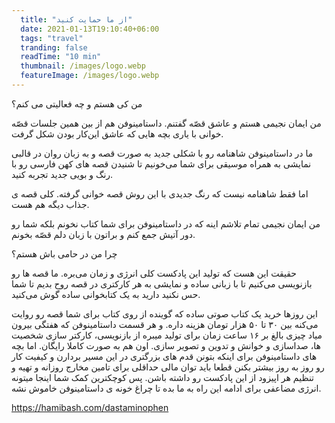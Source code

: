 ```yaml
---
  title: "از ما حمایت کنید"
  date: 2021-01-13T19:10:40+06:00
  tags: "travel"
  tranding: false
  readTime: "10 min"
  thumbnail: /images/logo.webp
  featureImage: /images/logo.webp
---
```


من کی هستم و چه فعاليتی می کنم؟

من ایمان نجیمی هستم و عاشق قصّه گفتنم. داستامینوفن هم از بین همین جلسات قصّه خوانی با یاری بچه هایی که عاشق این‌کار بودن شکل گرفت. 

ما در داستامینوفن شاهنامه رو با شکلی جدید به صورت قصه و به زبان روان در قالبی نمایشی به همراه موسیقی برای شما می‌خونیم تا شنیدن قصه های کهن فارسی رو با رنگ و بویی جدید تجربه کنید. 

اما فقط شاهنامه نیست که رنگ جدیدی با این روش قصه خوانی گرفته. کلی قصه ی جذاب دیگه هم هست.

من ایمان نجیمی تمام تلاشم اینه که در داستامینوفن برای شما کتاب نخونم بلکه شما رو دور آتیش جمع کنم و براتون با زبان دلم قصّه بخونم.



چرا من در حامی باش هستم؟

حقیقت این هست که تولید این پادکست کلی انرژی و زمان می‌بره. ما قصه ها رو بازنویسی می‌کنیم تا با زبانی ساده و نمایشی به هر کارکتری در قصه روح بدیم تا شما حس نکنید دارید به یک کتابخوانی ساده گوش می‌کنید.

این روزها خرید یک کتاب صوتی ساده که گوینده از روی کتاب برای شما قصه رو روایت می‌کنه بین ۳۰ تا ۵۰ هزار تومان هزینه داره. و هر قسمت داستامینوفن که هفتگی بیرون میاد چیزی بالغ بر ۱۶ ساعت زمان برای تولید میبره از بازنویسی، کارکتر سازی شخصیت ها، صداسازی و خوانش و‌ تدوین و تصویر سازی. اون هم به صورت کاملا رایگان. اما بچه های داستامینوفن برای اینکه بتونن قدم های بزرگتری در این مسیر بردارن و کیفیت کار رو روز به روز بیشتر بکنن قطعا باید توان مالی حداقلی برای تامین مخارج روزانه و تهیه و تنظیم هر اپیزود از این پادکست رو داشته باشن. پس کوچکترین کمک شما اینجا میتونه انرژی مضاعفی برای ادامه این راه به ما بده تا چراغ خونه ی داستامینوفن خاموش نشه.

https://hamibash.com/dastaminophen